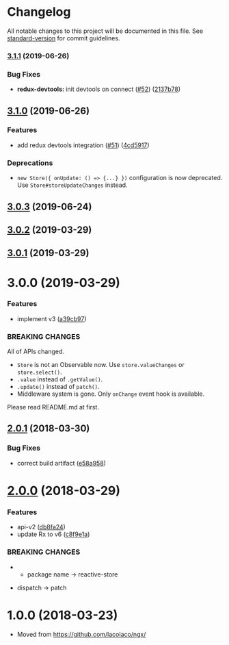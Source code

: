 # Changelog

All notable changes to this project will be documented in this file. See [standard-version](https://github.com/conventional-changelog/standard-version) for commit guidelines.

### [3.1.1](https://github.com/lacolaco/reactive-store/compare/v3.1.0...v3.1.1) (2019-06-26)


### Bug Fixes

* **redux-devtools:** init devtools on connect ([#52](https://github.com/lacolaco/reactive-store/issues/52)) ([2137b78](https://github.com/lacolaco/reactive-store/commit/2137b78))



## [3.1.0](https://github.com/lacolaco/reactive-store/compare/v3.0.3...v3.1.0) (2019-06-26)


### Features

* add redux devtools integration ([#51](https://github.com/lacolaco/reactive-store/issues/51)) ([4cd5917](https://github.com/lacolaco/reactive-store/commit/4cd5917))


### Deprecations

* `new Store({ onUpdate: () => {...} })` configuration is now deprecated. Use `Store#storeUpdateChanges` instead. 


## [3.0.3](https://github.com/lacolaco/reactive-store/compare/v3.0.2...v3.0.3) (2019-06-24)

## [3.0.2](https://github.com/lacolaco/reactive-store/compare/v3.0.1...v3.0.2) (2019-03-29)



<a name="3.0.1"></a>
## [3.0.1](https://github.com/lacolaco/reactive-store/compare/v3.0.0...v3.0.1) (2019-03-29)



<a name="3.0.0"></a>
# 3.0.0 (2019-03-29)


### Features

* implement v3 ([a39cb97](https://github.com/lacolaco/reactive-store/commit/a39cb97))


### BREAKING CHANGES

All of APIs changed. 

- `Store` is not an Observable now. Use `store.valueChanges` or `store.select()`.
- `.value` instead of `.getValue()`.
- `.update()` instead of `patch()`.
- Middleware system is gone. Only `onChange` event hook is available.

Please read README.md at first.
 

<a name="2.0.1"></a>
## [2.0.1](https://github.com/lacolaco/reactive-store/compare/v2.0.0...v2.0.1) (2018-03-30)


### Bug Fixes

* correct build artifact ([e58a958](https://github.com/lacolaco/reactive-store/commit/e58a958))



<a name="2.0.0"></a>
# [2.0.0](https://github.com/lacolaco/reactive-store/compare/v1.0.0...v2.0.0) (2018-03-29)


### Features

* api-v2 ([db8fa24](https://github.com/lacolaco/reactive-store/commit/db8fa24))
* update Rx to v6 ([c8f9e1a](https://github.com/lacolaco/reactive-store/commit/c8f9e1a))


### BREAKING CHANGES

* - package name -> reactive-store
- dispatch -> patch



<a name="1.0.0"></a>

# 1.0.0 (2018-03-23)

* Moved from https://github.com/lacolaco/ngx/
